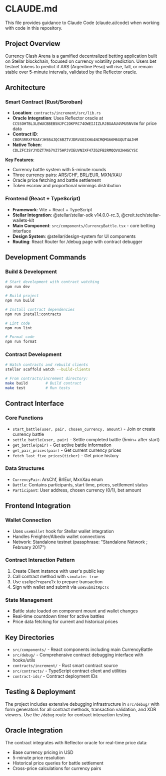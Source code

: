 # CLAUDE.md

This file provides guidance to Claude Code (claude.ai/code) when working with code in this repository.

## Project Overview

Currency Clash Arena is a gamified decentralized betting application built on Stellar blockchain, focused on currency volatility prediction. Users bet testnet tokens to predict if ARS (Argentine Peso) will rise, fall, or remain stable over 5-minute intervals, validated by the Reflector oracle.

## Architecture

### Smart Contract (Rust/Soroban)
- **Location**: `contracts/increment/src/lib.rs`
- **Oracle Integration**: Uses Reflector oracle at `CCSSOHTBL3LEWUCBBEB5NJFC2OKFRC74OWEIJIZLRJBGAAU4VMU5NV4W` for price data
- **Contract ID**: `CBOR3RRXFRXAYJH5B4JQC6BZTVJDRVXO2XHU4NCMQMG66M6GQUT4AJHM`
- **Native Token**: `CDLZFC3SYJYDZT7K67VZ75HPJVIEUVNIXF47ZG2FB2RMQQVU2HHGCYSC`

**Key Features**:
- Currency battle system with 5-minute rounds
- Three currency pairs: ARS/CHF, BRL/EUR, MXN/XAU
- Oracle price fetching and battle settlement
- Token escrow and proportional winnings distribution

### Frontend (React + TypeScript)
- **Framework**: Vite + React + TypeScript
- **Stellar Integration**: @stellar/stellar-sdk v14.0.0-rc.3, @creit.tech/stellar-wallets-kit
- **Main Component**: `src/components/CurrencyBattle.tsx` - core betting interface
- **Design System**: @stellar/design-system for UI components
- **Routing**: React Router for /debug page with contract debugger

## Development Commands

### Build & Development
```bash
# Start development with contract watching
npm run dev

# Build project  
npm run build

# Install contract dependencies
npm run install:contracts

# Lint code
npm run lint

# Format code
npm run format
```

### Contract Development
```bash
# Watch contracts and rebuild clients
stellar scaffold watch --build-clients

# From contracts/increment directory:
make build        # Build contract
make test         # Run tests
```

## Contract Interface

### Core Functions
- `start_battle(user, pair, chosen_currency, amount)` - Join or create currency battle
- `settle_battle(user, pair)` - Settle completed battle (5min+ after start)
- `get_battle(pair)` - Get active battle information
- `get_pair_prices(pair)` - Get current currency prices
- `fetch_last_five_prices(ticker)` - Get price history

### Data Structures
- `CurrencyPair`: ArsChf, BrlEur, MxnXau enum
- `Battle`: Contains participants, start time, prices, settlement status
- `Participant`: User address, chosen currency (0/1), bet amount

## Frontend Integration

### Wallet Connection
- Uses `useWallet` hook for Stellar wallet integration
- Handles Freighter/Albedo wallet connections
- Network: Standalone testnet (passphrase: "Standalone Network ; February 2017")

### Contract Interaction Pattern
1. Create Client instance with user's public key
2. Call contract method with `simulate: true`
3. Use `useRpcPrepareTx` to prepare transaction
4. Sign with wallet and submit via `useSubmitRpcTx`

### State Management
- Battle state loaded on component mount and wallet changes
- Real-time countdown timer for active battles
- Price data fetching for current and historical prices

## Key Directories

- `src/components/` - React components including main CurrencyBattle
- `src/debug/` - Comprehensive contract debugging interface with hooks/utils
- `contracts/increment/` - Rust smart contract source
- `src/contracts/` - TypeScript contract client and utilities
- `contract-ids/` - Contract deployment IDs

## Testing & Deployment

The project includes extensive debugging infrastructure in `src/debug/` with form generators for all contract methods, transaction validation, and XDR viewers. Use the `/debug` route for contract interaction testing.

## Oracle Integration

The contract integrates with Reflector oracle for real-time price data:
- Base currency pricing in USD
- 5-minute price resolution
- Historical price queries for battle settlement
- Cross-price calculations for currency pairs